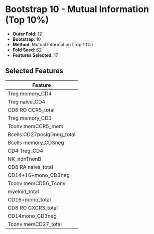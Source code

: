 # Bootstrap 10 - Mutual Information (Top 10%)

- **Outer Fold**: 12
- **Bootstrap**: 10
- **Method**: Mutual Information (Top 10%)
- **Fold Seed**: 62
- **Features Selected**: 17

## Selected Features

| Feature |
|---------|
| Treg memory_CD4 |
| Treg naive_CD4 |
| CD8 RO CCR5_total |
| Treg memory_CD3 |
| Tconv memCCR5_mem |
| Bcells CD27posIgDneg_total |
| Bcells memory_CD3neg |
| CD4 Treg_CD4 |
| NK_nonTnonB |
| CD8 RA naive_total |
| CD14+16+mono_CD3neg |
| Tconv memCD56_Tconv |
| myeloid_total |
| CD16+mono_total |
| CD8 RO CXCR3_total |
| CD14mono_CD3neg |
| Tconv memCD27_total |
